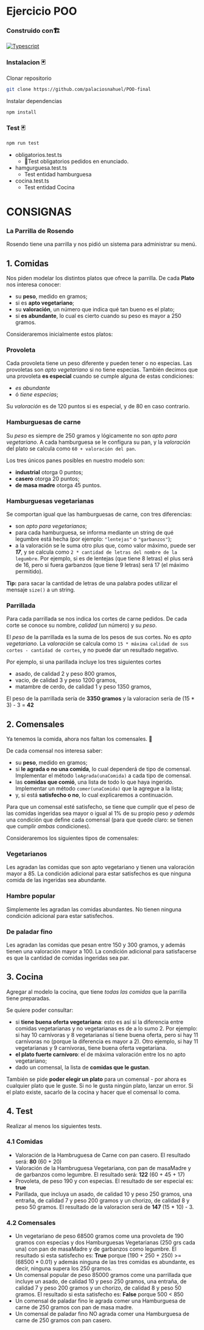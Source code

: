 
# Ejercicio POO

### Construido con🏗️
 [![Typescript][Typescript]][Typescript-url]

### Instalacion 🃏
Clonar repositorio
```bash
git clone https://github.com/palaciosnahuel/POO-final
```
Instalar dependencias
```bash
npm install
```


### Test 🃏
```bash
npm run test
```

 - obligatorios.test.ts
	 - 👮Test obligatorios pedidos en enunciado. 
 - hamgurguesa.test.ts
	 - Test entidad hamburguesa
 - cocina.test.ts
	 - Test entidad Cocina

[typescript]: https://img.shields.io/badge/TypeScript-007ACC?logo=typescript&logoColor=white
[typescript-url]: https://reactjs.org/




# CONSIGNAS


### La Parrilla de Rosendo
Rosendo tiene una parrilla y nos pidió un sistema para administrar su menú.

## 1. Comidas
Nos piden modelar los distintos platos que ofrece la parrilla. De cada **Plato** nos interesa conocer:
* su **peso**, medido en gramos;
* si es **apto vegetariano**;
* su **valoración**, un número que indica qué tan bueno es el plato;
* si **es abundante**, lo cual es cierto cuando su peso es mayor a 250 gramos.

Consideraremos inicialmente estos platos:

### Provoleta
Cada provoleta tiene un peso diferente y pueden tener o no especias. Las provoletas son _apto vegetariano_ si no tiene especias.
También decimos que una provoleta **es especial** cuando se cumple alguna de estas condiciones:
* _es abundante_ 
* ó _tiene especias_;

Su _valoración_ es de 120 puntos si es especial, y de 80 en caso contrario. 

### Hamburguesas de carne
Su _peso_ es siempre de 250 gramos y lógicamente no son _apto para vegetariano_. 
A cada hamburguesa se le configura su pan, y la _valoración_ del plato se calcula como `60 + valoración del pan`. 

Los tres únicos panes posibles en nuestro modelo son:
* **industrial** otorga 0 puntos;
* **casero** otorga 20 puntos;
* **de masa madre** otorga 45 puntos.

### Hamburguesas vegetarianas
Se comportan igual que las hamburguesas de carne, con tres diferencias:
* son _apto para vegetarianos_;
* para cada hamburguesa, se informa mediante un string de qué legumbre está hecha (por ejemplo: `"lentejas"` o `"garbanzos"`);
* a la valoración se le suma otro plus que, como valor máximo, puede ser _**17**_, y se calcula como `2 * cantidad de letras del nombre de la legumbre`. Por ejemplo, si es de lentejas (que tiene 8 letras) el plus será de 16, pero si fuera garbanzos (que tiene 9 letras) será 17 (el máximo permitido). 

**Tip:** para sacar la cantidad de letras de una palabra podes utilizar el mensaje `size()` a un string. 
### Parrillada
Para cada parrillada se nos indica los cortes de carne pedidos. De cada corte se conoce su nombre, _calidad_ (un número) y su _peso_.

El _peso_ de la parrillada es la suma de los pesos de sus cortes. No es _apto vegetariano_. La _valoración_ se calcula como `15 * máxima calidad de sus cortes - cantidad de cortes`, y no puede dar un resultado negativo.

Por ejemplo, si una parillada incluye los tres siguientes cortes
* asado, de calidad 2 y peso 800 gramos,
* vacio, de calidad 3 y peso 1200 gramos,
* matambre de cerdo, de calidad 1 y peso 1350 gramos,

El peso de la parrillada sería de **3350 gramos** y la valoracion sería de (15 * 3) - 3 = **42**


## 2. Comensales
Ya tenemos la comida, ahora nos faltan los comensales. :fork_and_knife:

De cada comensal nos interesa saber: 
* su **peso**, medido en gramos;
* si **le agrada o no una comida**, lo cual dependerá de tipo de comensal. Implementar el método `leAgrada(unaComida)` a cada tipo de comensal.
* las **comidas que comió**, una lista de todo lo que haya ingerido. Implementar un método `comer(unaComida)` que la agregue a la lista;
* y, si está **satisfecho o no**, lo cual explicaremos a continuación.

Para que un comensal esté satisfecho, se tiene que cumplir que el peso de las comidas ingeridas sea mayor o igual al 1% de su propio peso _y además_ una condición que define cada comensal (para que quede claro: se tienen que cumplir _ambas_ condiciones).    

Consideraremos los siguientes tipos de comensales:

### Vegetarianos
Les agradan las comidas que son apto vegetariano y tienen una valoración mayor a 85. La condición adicional para estar satisfechos es que ninguna comida de las ingeridas sea abundante.

### Hambre popular
Simplemente les agradan las comidas abundantes. No tienen ninguna condición adicional para estar satisfechos.

### De paladar fino
Les agradan las comidas que pesan entre 150 y 300 gramos, y además tienen una valoración mayor a 100. La condición adicional para satisfacerse es que la cantidad de comidas ingeridas sea par. 

## 3. Cocina
Agregar al modelo la cocina, que tiene _todas las comidas_ que la parrilla tiene preparadas. 

Se quiere poder consultar:
* si **tiene buena oferta vegetariana**: esto es así si la diferencia entre comidas vegetarianas y no vegetarianas es de a lo sumo 2. Por ejemplo: si hay 10 carnívoras y 8 vegetarianas sí tiene buena oferta, pero si hay 11 carnívoras no (porque la diferencia es mayor a 2). Otro ejemplo, si hay 11 vegetarianas y 9 carnívoras, tiene buena oferta vegetariana.
* **el plato fuerte carnívoro**: el de máxima valoración entre los no apto vegetariano;
* dado un comensal, la lista de **comidas que le gustan**.

También se pide **poder elegir un plato** para un comensal - por ahora es cualquier plato que le guste. Si no le gusta ningún plato, lanzar un error. Si el plato existe, sacarlo de la cocina y hacer que el comensal lo coma.

## 4. Test
Realizar al menos los siguientes tests.
### 4.1 Comidas
* Valoración de la Hambruguesa de Carne con pan casero. El resultado será: **80** (60 + 20)
* Valoración de la Hambruguesa Vegetariana, con pan de masaMadre y de garbanzos como legumbre. El resultado será: **122** (60 + 45 + 17)
* Provoleta, de peso 190 y con especias. El resultado de ser especial es: **true**
* Parillada, que incluya un asado, de calidad 10 y peso 250 gramos, una entraña, de calidad 7 y peso 200 gramos y un chorizo, de calidad 8 y peso 50 gramos. El resultado de la valoracion será de **147** (15 * 10) - 3.

### 4.2 Comensales
* Un vegetariano de peso 68500 gramos come una provoleta de 190 gramos con especias y dos Hamburguesas Vegetarianas (250 grs cada una) con pan de masaMadre y de garbanzos como legumbre. El resultado si esta satisfecho es: **True** porque (190 + 250 + 250) >= (68500 * 0.01) y además ninguna de las tres comidas es abundante, es decir, ninguna supera los 250 gramos.
* Un comensal popular de peso 85000 gramos come una parrillada que incluye un asado, de calidad 10 y peso 250 gramos, una entraña, de calidad 7 y peso 200 gramos y un chorizo, de calidad 8 y peso 50 gramos. El resultado si esta satisfecho es: **False** porque  500 < 850
* Un comensal de paladar fino le agrada comer una Hamburguesa de carne de 250 gramos con pan de masa madre.
* Un comensal de paladar fino NO agrada comer una Hamburguesa de carne de 250 gramos con pan casero.